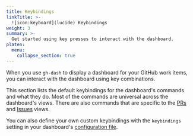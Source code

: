```yaml
---
title: Keybindings
linkTitle: >-
  ![icon:keyboard](lucide) Keybindings
weight: 3
summary: >-
  Get started using key presses to interact with the dashboard.
platen:
  menu:
    collapse_section: true
---
```


When you use `gh-dash` to display a dashboard for your GitHub work items, you can interact with the
dashboard using key combinations.

This section lists the default keybindings for the dashboard's commands and what they do. Most of
the commands are universal across the dashboard's views. There are also commands that are specific
to the [PRs][01] and [Issues][02] views.

You can also define your own custom keybindings with the `keybindings` setting in your dashboard's
[configuration file][03].

```section
```

<!-- Link reference definitions -->
[01]: ./selected-pr.md
[02]: ./selected-issue.md
[03]: ../../configuration/_index.md
